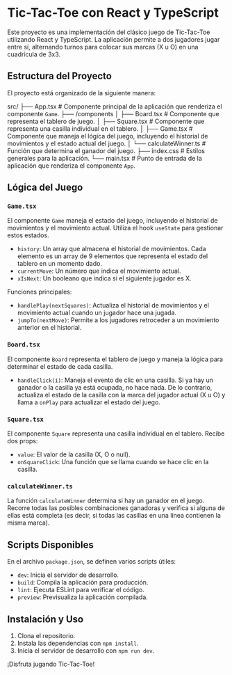 # Tic-Tac-Toe con React y TypeScript

Este proyecto es una implementación del clásico juego de Tic-Tac-Toe utilizando React y TypeScript. La aplicación permite a dos jugadores jugar entre sí, alternando turnos para colocar sus marcas (X u O) en una cuadrícula de 3x3.

## Estructura del Proyecto

El proyecto está organizado de la siguiente manera:

src/
  ├── App.tsx               # Componente principal de la aplicación que renderiza el componente `Game`.
  ├── /components
  │    ├── Board.tsx        # Componente que representa el tablero de juego.
  │    ├── Square.tsx       # Componente que representa una casilla individual en el tablero.
  │    ├── Game.tsx         # Componente que maneja el lógica del juego, incluyendo el historial de movimientos y el estado actual del juego.
  │    └── calculateWinner.ts # Función que determina el ganador del juego.
  ├── index.css             # Estilos generales para la aplicación.
  └── main.tsx              # Punto de entrada de la aplicación que renderiza el componente `App`.

## Lógica del Juego

### `Game.tsx`

El componente `Game` maneja el estado del juego, incluyendo el historial de movimientos y el movimiento actual. Utiliza el hook `useState` para gestionar estos estados.

- `history`: Un array que almacena el historial de movimientos. Cada elemento es un array de 9 elementos que representa el estado del tablero en un momento dado.
- `currentMove`: Un número que indica el movimiento actual.
- `xIsNext`: Un booleano que indica si el siguiente jugador es X.

Funciones principales:

- `handlePlay(nextSquares)`: Actualiza el historial de movimientos y el movimiento actual cuando un jugador hace una jugada.
- `jumpTo(nextMove)`: Permite a los jugadores retroceder a un movimiento anterior en el historial.

### `Board.tsx`

El componente `Board` representa el tablero de juego y maneja la lógica para determinar el estado de cada casilla.

- `handleClick(i)`: Maneja el evento de clic en una casilla. Si ya hay un ganador o la casilla ya está ocupada, no hace nada. De lo contrario, actualiza el estado de la casilla con la marca del jugador actual (X u O) y llama a `onPlay` para actualizar el estado del juego.

### `Square.tsx`

El componente `Square` representa una casilla individual en el tablero. Recibe dos props:

- `value`: El valor de la casilla (X, O o null).
- `onSquareClick`: Una función que se llama cuando se hace clic en la casilla.

### `calculateWinner.ts`

La función `calculateWinner` determina si hay un ganador en el juego. Recorre todas las posibles combinaciones ganadoras y verifica si alguna de ellas está completa (es decir, si todas las casillas en una línea contienen la misma marca).

## Scripts Disponibles

En el archivo `package.json`, se definen varios scripts útiles:

- `dev`: Inicia el servidor de desarrollo.
- `build`: Compila la aplicación para producción.
- `lint`: Ejecuta ESLint para verificar el código.
- `preview`: Previsualiza la aplicación compilada.

## Instalación y Uso

1. Clona el repositorio.
2. Instala las dependencias con `npm install`.
3. Inicia el servidor de desarrollo con `npm run dev`.

¡Disfruta jugando Tic-Tac-Toe!